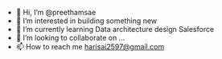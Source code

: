 - 👋 Hi, I’m @preethamsae
- 👀 I’m interested in building something new
- 🌱 I’m currently learning Data architecture design Salesforce
- 💞️ I’m looking to collaborate on ...
- 📫 How to reach me harisai2597@gmail.com

<!---
preethamsae/preethamsae is a ✨ special ✨ repository because its `README.md` (this file) appears on your GitHub profile.
You can click the Preview link to take a look at your changes.
--->
